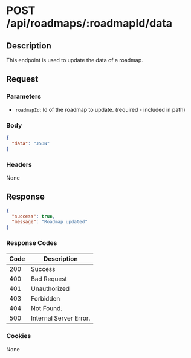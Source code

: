 # POST /api/roadmaps/:roadmapId/data

## Description

This endpoint is used to update the data of a roadmap.

## Request

### Parameters

- `roadmapId`: Id of the roadmap to update. (required - included in path)

### Body

```json
{
  "data": "JSON"
}
```

### Headers

None

## Response

```json
{
  "success": true,
  "message": "Roadmap updated"
}
```

### Response Codes

| Code | Description            |
|------|------------------------|
| 200  | Success                |
| 400  | Bad Request            |
| 401  | Unauthorized           |
| 403  | Forbidden              |
| 404  | Not Found.             |
| 500  | Internal Server Error. |

### Cookies

None